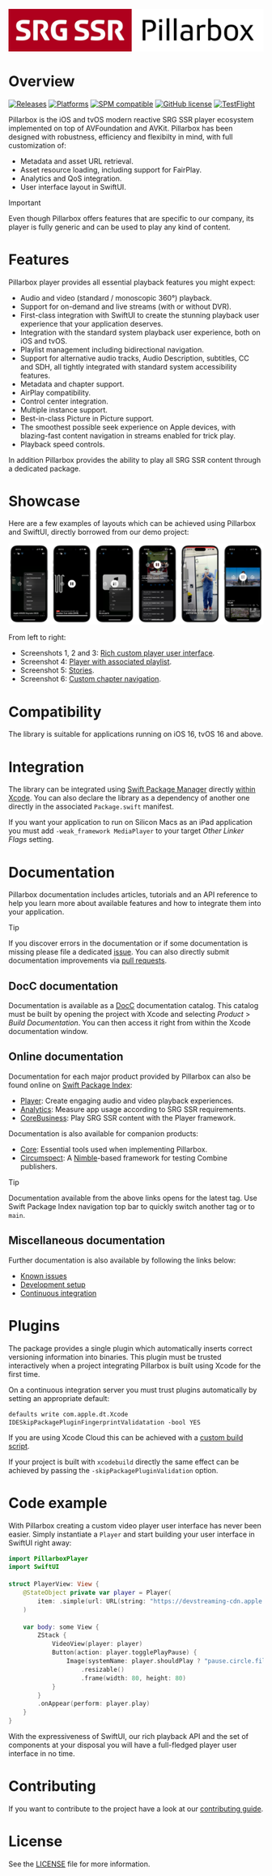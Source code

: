<!-- markdownlint-disable-next-line MD041 -->
[![Pillarbox logo](docs/README-images/logo.jpg)](https://github.com/SRGSSR/pillarbox-apple)

# Overview

[![Releases](https://img.shields.io/endpoint?url=https%3A%2F%2Fswiftpackageindex.com%2Fapi%2Fpackages%2FSRGSSR%2Fpillarbox-apple%2Fbadge%3Ftype%3Dswift-versions)](https://swiftpackageindex.com/SRGSSR/pillarbox-apple) [![Platforms](https://img.shields.io/endpoint?url=https%3A%2F%2Fswiftpackageindex.com%2Fapi%2Fpackages%2FSRGSSR%2Fpillarbox-apple%2Fbadge%3Ftype%3Dplatforms)](https://swiftpackageindex.com/SRGSSR/pillarbox-apple) [![SPM compatible](https://img.shields.io/badge/SPM-compatible-4BC51D.svg?style=flat)](https://swift.org/package-manager) [![GitHub license](https://img.shields.io/github/license/SRGSSR/pillarbox-apple)](LICENSE) [![TestFlight](https://img.shields.io/badge/%EF%A3%BF-TestFlight-499ae4?link=https%3A%2F%2Ftestflight.apple.com%2Fjoin%2FTS6ngLqf)](https://testflight.apple.com/join/TS6ngLqf)

Pillarbox is the iOS and tvOS modern reactive SRG SSR player ecosystem implemented on top of AVFoundation and AVKit. Pillarbox has been designed with robustness, efficiency and flexibilty in mind, with full customization of:

- Metadata and asset URL retrieval.
- Asset resource loading, including support for FairPlay.
- Analytics and QoS integration.
- User interface layout in SwiftUI.

> [!IMPORTANT]
> Even though Pillarbox offers features that are specific to our company, its player is fully generic and can be used to play any kind of content.

# Features

Pillarbox player provides all essential playback features you might expect:

- Audio and video (standard / monoscopic 360°) playback.
- Support for on-demand and live streams (with or without DVR).
- First-class integration with SwiftUI to create the stunning playback user experience that your application deserves.
- Integration with the standard system playback user experience, both on iOS and tvOS.
- Playlist management including bidirectional navigation.
- Support for alternative audio tracks, Audio Description, subtitles, CC and SDH, all tightly integrated with standard system accessibility features.
- Metadata and chapter support.
- AirPlay compatibility.
- Control center integration.
- Multiple instance support.
- Best-in-class Picture in Picture support.
- The smoothest possible seek experience on Apple devices, with blazing-fast content navigation in streams enabled for trick play.
- Playback speed controls.

In addition Pillarbox provides the ability to play all SRG SSR content through a dedicated package.

# Showcase

Here are a few examples of layouts which can be achieved using Pillarbox and SwiftUI, directly borrowed from our demo project:

[![Showcase](docs/README-images/showcase.png)](https://github.com/SRGSSR/pillarbox-apple)

From left to right:

- Screenshots 1, 2 and 3: [Rich custom player user interface](Demo/Sources/Players/PlaybackView.swift).
- Screenshot 4: [Player with associated playlist](Demo/Sources/Showcase/Playlist/PlaylistView.swift).
- Screenshot 5: [Stories](Demo/Sources/Showcase/Stories/StoriesView.swift).
- Screenshot 6: [Custom chapter navigation](Demo/Sources/Players/PlayerView.swift).

# Compatibility

The library is suitable for applications running on iOS 16, tvOS 16 and above.

# Integration

The library can be integrated using [Swift Package Manager](https://swift.org/package-manager) directly [within Xcode](https://developer.apple.com/documentation/xcode/adding_package_dependencies_to_your_app). You can also declare the library as a dependency of another one directly in the associated `Package.swift` manifest.

If you want your application to run on Silicon Macs as an iPad application you must add `-weak_framework MediaPlayer` to your target _Other Linker Flags_ setting.

# Documentation

Pillarbox documentation includes articles, tutorials and an API reference to help you learn more about available features and how to integrate them into your application.

> [!TIP]
> If you discover errors in the documentation or if some documentation is missing please file a dedicated [issue](https://github.com/SRGSSR/pillarbox-apple/issues/new/choose). You can also directly submit documentation improvements via [pull requests](https://github.com/SRGSSR/pillarbox-apple/compare).

## DocC documentation

Documentation is available as a [DocC](https://developer.apple.com/documentation/docc) documentation catalog. This catalog must be built by opening the project with Xcode and selecting _Product_ > _Build Documentation_. You can then access it right from within the Xcode documentation window.

## Online documentation

Documentation for each major product provided by Pillarbox can also be found online on [Swift Package Index](https://swiftpackageindex.com/SRGSSR/pillarbox-apple):

- [Player](https://swiftpackageindex.com/SRGSSR/pillarbox-apple/documentation/pillarboxplayer): Create engaging audio and video playback experiences.
- [Analytics](https://swiftpackageindex.com/SRGSSR/pillarbox-apple/documentation/pillarboxanalytics): Measure app usage according to SRG SSR requirements.
- [CoreBusiness](https://swiftpackageindex.com/SRGSSR/pillarbox-apple/documentation/pillarboxcorebusiness): Play SRG SSR content with the Player framework.

Documentation is also available for companion products:

- [Core](https://swiftpackageindex.com/SRGSSR/pillarbox-apple/documentation/pillarboxcore): Essential tools used when implementing Pillarbox.
- [Circumspect](https://swiftpackageindex.com/SRGSSR/pillarbox-apple/documentation/pillarboxcircumpsect): A [Nimble](https://github.com/Quick/Nimble)-based framework for testing Combine publishers.

> [!TIP]
> Documentation available from the above links opens for the latest tag. Use Swift Package Index navigation top bar to quickly switch another tag or to `main`.

## Miscellaneous documentation

Further documentation is also available by following the links below:

- [Known issues](docs/KNOWN_ISSUES.md)
- [Development setup](docs/DEVELOPMENT_SETUP.md)
- [Continuous integration](docs/CONTINUOUS_INTEGRATION.md)

# Plugins

The package provides a single plugin which automatically inserts correct versioning information into binaries. This plugin must be trusted interactively when a project integrating Pillarbox is built using Xcode for the first time.

On a continuous integration server you must trust plugins automatically by setting an appropriate default:

```shell
defaults write com.apple.dt.Xcode IDESkipPackagePluginFingerprintValidatation -bool YES
```

If you are using Xcode Cloud this can be achieved with a [custom build script](https://developer.apple.com/documentation/xcode/writing-custom-build-scripts).

If your project is built with `xcodebuild` directly the same effect can be achieved by passing the `-skipPackagePluginValidation` option.

# Code example

With Pillarbox creating a custom video player user interface has never been easier. Simply instantiate a `Player` and start building your user interface in SwiftUI right away:

```swift
import PillarboxPlayer
import SwiftUI

struct PlayerView: View {
    @StateObject private var player = Player(
        item: .simple(url: URL(string: "https://devstreaming-cdn.apple.com/videos/streaming/examples/img_bipbop_adv_example_ts/master.m3u8")!)
    )

    var body: some View {
        ZStack {
            VideoView(player: player)
            Button(action: player.togglePlayPause) {
                Image(systemName: player.shouldPlay ? "pause.circle.fill" : "play.circle.fill")
                    .resizable()
                    .frame(width: 80, height: 80)
            }
        }
        .onAppear(perform: player.play)
    }
}
```

With the expressiveness of SwiftUI, our rich playback API and the set of components at your disposal you will have a full-fledged player user interface in no time.

# Contributing

If you want to contribute to the project have a look at our [contributing guide](docs/CONTRIBUTING.md).

# License

See the [LICENSE](LICENSE) file for more information.
